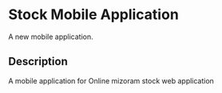 # Stock Mobile Application

A new mobile application.

## Description

A mobile application for Online mizoram stock web application
